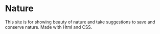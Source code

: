 # Nature
This site is for showing beauty of nature and take suggestions to save and conserve nature.
Made with Html and CSS.
